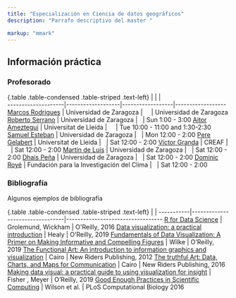 ```yaml
---
title: "Especialización en Ciencia de datos geográficos"
description: "Parrafo descriptivo del master "

markup: "mmark"
---
```


## Información práctica


### Profesorado

{.table .table-condensed .table-striped .text-left}
<span></span>       | <span></span>     | <span></span>    | <span></span>    
--------------------|-------------------|------------------|------------------
[Marcos Rodrigues](http://stat.duke.edu/~mc301/) | Universidad de Zaragoza        | <a href="mailto:rmarcos@unizar.es" title="email"><i class="fa fa-envelope"></i></a> &nbsp; <a href="https://github.com/mine-cetinkaya-rundel" title="GitHub"><i class="fa fa-github"></i></a> &nbsp; <a href="https://twitter.com/minebocek" title="Twitter"><i class="fa fa-twitter"></i></a> | Universidad de Zaragoza 
[Roberto Serrano](https://www.linkedin.com/in/peter-hase-8092a6b9/) | Universidad de Zaragoza | <a href="mailto:roberto.serrano@unizar.es" title="email"><i class="fa fa-envelope"></i></a> &nbsp; <a href="https://github.com/peterbhase" title="GitHub"><i class="fa fa-github"></i></a> | Sun 1:00 - 3:00 
[Aitor Ameztegui](https://www.linkedin.com/in/walker-harrison-11a36b6b/) | Universitat de Lleida | <a href="mailto:aitor.ameztegui@udl.cat" title="email"><i class="fa fa-envelope"></i></a> &nbsp; <a href="https://github.com/WalkerHarrison" title="GitHub"><i class="fa fa-github"></i></a> &nbsp; <a href="https://twitter.com/WalkWearsCrocs" title="Twitter"><i class="fa fa-twitter"></i></a> | Tue 10:00 - 11:00 and 1:30-2:30 
[Samuel Esteban](http://garylarson.weebly.com/) | Universidad de Zaragoza | <a href="mailto:mailto:sestebanr@unizar.es" title="email"><i class="fa fa-envelope"></i></a> &nbsp; <a href="https://github.com/garylarson" title="GitHub"><i class="fa fa-github"></i></a> | Mon 12:00 - 2:00 
[Pere Gelabert](https://www.linkedin.com/in/sarah-sibley-3bb171ba/) | Universitat de Lleida | <a href="mailto:perejoan.gelabert@udl.cat" title="email"><i class="fa fa-envelope"></i></a> &nbsp; <a href="https://github.com/scsibs" title="GitHub"><i class="fa fa-github"></i></a> | Sat 12:00 - 2:00
[Víctor Granda](https://www.linkedin.com/in/sarah-sibley-3bb171ba/) | CREAF |  <a href="mailto:v.granda@creaf.uab.cat" title="email"><i class="fa fa-envelope"></i></a> &nbsp; <a href="https://github.com/scsibs" title="GitHub"><i class="fa fa-github"></i></a> | Sat 12:00 - 2:00 
[Martín de Luis](https://www.linkedin.com/in/sarah-sibley-3bb171ba/) | Universidad de Zaragoza | <a href="mailto:mdla@unizar.es" title="email"><i class="fa fa-envelope"></i></a> &nbsp; <a href="https://github.com/scsibs" title="GitHub"><i class="fa fa-github"></i></a> | Sat 12:00 - 2:00 
[Dhais Peña](https://www.linkedin.com/in/sarah-sibley-3bb171ba/) | Universidad de Zaragoza | <a href="mailto:dpa@unizar.es" title="email"><i class="fa fa-envelope"></i></a> &nbsp; <a href="https://github.com/scsibs" title="GitHub"><i class="fa fa-github"></i></a> | Sat 12:00 - 2:00 
[Dominic Royé](https://www.linkedin.com/in/sarah-sibley-3bb171ba/) | Fundación para la Investigación del Clima | <a href="mailto:dominic.roye@ficlima.org" title="email"><i class="fa fa-envelope"></i></a> &nbsp; <a href="https://github.com/scsibs" title="GitHub"><i class="fa fa-github"></i></a> | Sat 12:00 - 2:00 

  
### Bibliografía

Algunos ejemplos de bibliografía

{.table .table-condensed .table-striped .text-left}
 <span></span>     | <span></span> | <span></span> 
-----------|---------------------------------|----------------------------------
[R for Data Science](http://r4ds.had.co.nz/) | Grolemund, Wickham | O'Reilly, 2016
[Data visualization: a practical introduction](https://kieranhealy.org/publications/dataviz/) | Healy | O’Reilly, 2019
[Fundamentals of Data Visualization: A Primer on Making Informative and Compelling Figures](https://serialmentor.com/dataviz/) | Wilke | O’Reilly, 2019
[The Functional Art: An introduction to information graphics and visualization](http://www.thefunctionalart.com/) | Cairo | New Riders Publishing, 2012
[The truthful Art: Data, Charts, and Maps for Communication](https://www.amazon.es/Truthful-Art-Data-Charts-Communication/dp/0321934075) | Cairo | New Riders Publishing, 2016
[Making data visual: a practical guide to using visualization for insight](https://www.amazon.com/Making-Data-Visual-Practical-Visualization/dp/1491928468) | Fisher , Meyer |  O’Reilly, 2019
[Good Enough Practices in Scientific Computing](https://journals.plos.org/ploscompbiol/article?id=10.1371/journal.pcbi.1005510) | Wilson et al. | PLoS Computational Biology 2016 



